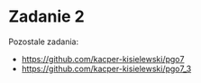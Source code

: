 # Zadanie 2

Pozostale zadania:
- https://github.com/kacper-kisielewski/pgo7
- https://github.com/kacper-kisielewski/pgo7_3